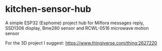 # kitchen-sensor-hub
A simple ESP32 (Esphome) project hub for Miflora messages reply, SSD1306 display, Bme280 sensor and RCWL-0516 microwave motion sensor

For the 3D project I suggest: https://www.thingiverse.com/thing:2627220

